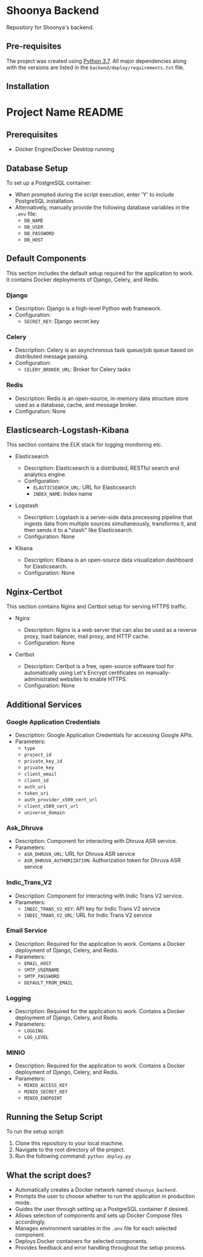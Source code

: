 # Shoonya Backend

Repository for Shoonya's backend.

## Pre-requisites

The project was created using [Python 3.7](https://www.python.org/downloads/). All major dependencies along with the versions are listed in the `backend/deploy/requirements.txt` file.

## Installation



# Project Name README

## Prerequisites
- Docker Engine/Docker Desktop running

## Database Setup
To set up a PostgreSQL container:
- When prompted during the script execution, enter 'Y' to include PostgreSQL installation.
- Alternatively, manually provide the following database variables in the `.env` file:
  - `DB_NAME`
  - `DB_USER`
  - `DB_PASSWORD`
  - `DB_HOST`

## Default Components
This section includes the default setup required for the application to work. It contains Docker deployments of Django, Celery, and Redis.

### Django
- Description: Django is a high-level Python web framework.
- Configuration:
  - `SECRET_KEY`: Django secret key

### Celery
- Description: Celery is an asynchronous task queue/job queue based on distributed message passing.
- Configuration:
  - `CELERY_BROKER_URL`: Broker for Celery tasks

### Redis
- Description: Redis is an open-source, in-memory data structure store used as a database, cache, and message broker.
- Configuration: None

## Elasticsearch-Logstash-Kibana
This section contains the ELK stack for logging monitoring etc.

- Elasticsearch
  - Description: Elasticsearch is a distributed, RESTful search and analytics engine.
  - Configuration:
    - `ELASTICSEARCH_URL`: URL for Elasticsearch
    - `INDEX_NAME`: Index name

- Logstash
  - Description: Logstash is a server-side data processing pipeline that ingests data from multiple sources simultaneously, transforms it, and then sends it to a "stash" like Elasticsearch.
  - Configuration: None

- Kibana
  - Description: Kibana is an open-source data visualization dashboard for Elasticsearch.
  - Configuration: None

## Nginx-Certbot
This section contains Nginx and Certbot setup for serving HTTPS traffic.

- Nginx
  - Description: Nginx is a web server that can also be used as a reverse proxy, load balancer, mail proxy, and HTTP cache.
  - Configuration: None

- Certbot
  - Description: Certbot is a free, open-source software tool for automatically using Let's Encrypt certificates on manually-administrated websites to enable HTTPS.
  - Configuration: None

## Additional Services

### Google Application Credentials
- Description: Google Application Credentials for accessing Google APIs.
- Parameters:
  - `type`
  - `project_id`
  - `private_key_id`
  - `private_key`
  - `client_email`
  - `client_id`
  - `auth_uri`
  - `token_uri`
  - `auth_provider_x509_cert_url`
  - `client_x509_cert_url`
  - `universe_domain`

### Ask_Dhruva
- Description: Component for interacting with Dhruva ASR service.
- Parameters:
  - `ASR_DHRUVA_URL`: URL for Dhruva ASR service
  - `ASR_DHRUVA_AUTHORIZATION`: Authorization token for Dhruva ASR service

### Indic_Trans_V2
- Description: Component for interacting with Indic Trans V2 service.
- Parameters:
  - `INDIC_TRANS_V2_KEY`: API key for Indic Trans V2 service
  - `INDIC_TRANS_V2_URL`: URL for Indic Trans V2 service

### Email Service
- Description: Required for the application to work. Contains a Docker deployment of Django, Celery, and Redis.
- Parameters:
  - `EMAIL_HOST`
  - `SMTP_USERNAME`
  - `SMTP_PASSWORD`
  - `DEFAULT_FROM_EMAIL`

### Logging
- Description: Required for the application to work. Contains a Docker deployment of Django, Celery, and Redis.
- Parameters:
  - `LOGGING`
  - `LOG_LEVEL`

### MINIO
- Description: Required for the application to work. Contains a Docker deployment of Django, Celery, and Redis.
- Parameters:
  - `MINIO_ACCESS_KEY`
  - `MINIO_SECRET_KEY`
  - `MINIO_ENDPOINT`

## Running the Setup Script
To run the setup script:
1. Clone this repository to your local machine.
2. Navigate to the root directory of the project.
3. Run the following command: `python deploy.py`


## What the script does?
- Automatically creates a Docker network named `shoonya_backend`.
- Prompts the user to choose whether to run the application in production mode.
- Guides the user through setting up a PostgreSQL container if desired.
- Allows selection of components and sets up Docker Compose files accordingly.
- Manages environment variables in the `.env` file for each selected component.
- Deploys Docker containers for selected components.
- Provides feedback and error handling throughout the setup process.




